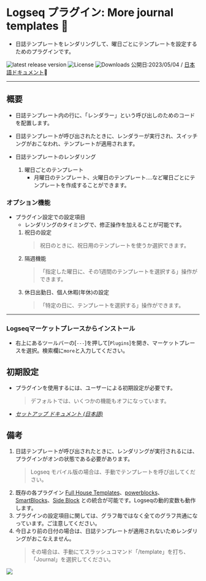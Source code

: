 # Logseq プラグイン: More journal templates 🛌

- 日誌テンプレートをレンダリングして、曜日ごとにテンプレートを設定するためのプラグインです。

[](https://github.com/YU000jp/logseq-plugin-weekdays-and-weekends/releases)![latest release version](https://img.shields.io/github/v/release/YU000jp/logseq-plugin-weekdays-and-weekends) [](https://github.com/YU000jp/logseq-plugin-weekdays-and-weekends/LICENSE)![License](https://img.shields.io/github/license/YU000jp/logseq-plugin-weekdays-and-weekends?color=blue) [](https://github.com/YU000jp/logseq-plugin-weekdays-and-weekends/releases)![Downloads](https://img.shields.io/github/downloads/YU000jp/logseq-plugin-weekdays-and-weekends/total.svg)
 公開日:2023/05/04 /
 [日本語ドキュメント](https://github.com/YU000jp/logseq-plugin-weekdays-and-weekends/wiki/%E6%97%A5%E6%9C%AC%E8%AA%9E%E3%83%89%E3%82%AD%E3%83%A5%E3%83%A1%E3%83%B3%E3%83%88)📝

---

## 概要

- 日誌テンプレート内の行に、「レンダラー」という呼び出しのためのコードを配置します。
- 日誌テンプレートが呼び出されたときに、レンダラーが実行され、スイッチングがおこなわれ、テンプレートが適用されます。

- 日誌テンプレートのレンダリング
  1. 曜日ごとのテンプレート
     - 月曜日のテンプレート、火曜日のテンプレート....など曜日ごとにテンプレートを作成することができます。

### オプション機能

- プラグイン設定での設定項目
  - レンダリングのタイミングで、修正操作を加えることが可能です。
  1. 祝日の設定
     > 祝日のときに、祝日用のテンプレートを使うか選択できます。
  1. 隔週機能
     > 「指定した曜日に、その1週間のテンプレートを選択する」操作ができます。
  1. 休日出勤日、個人休暇(年休)の設定
     > 「特定の日に、テンプレートを選択する」操作ができます。

---

### Logseqマーケットプレースからインストール

- 右上にあるツールバーの[`---`]を押して[`Plugins`]を開き、マーケットプレースを選択。検索欄に`more`と入力してください。

## 初期設定

- プラグインを使用するには、ユーザーによる初期設定が必要です。
  > デフォルトでは、いくつかの機能もオフになっています。

- *[セットアップ ドキュメント (日本語)](https://github.com/YU000jp/logseq-plugin-weekdays-and-weekends/wiki/%E6%97%A5%E6%9C%AC%E8%AA%9E%E3%83%89%E3%82%AD%E3%83%A5%E3%83%A1%E3%83%B3%E3%83%88)*

## 備考

1. 日誌テンプレートが呼び出されたときに、レンダリングが実行されるには、プラグインがオンの状態である必要があります。
   > Logseq モバイル版の場合は、手動でテンプレートを呼び出してください。
1. 既存の各プラグイン [Full House Templates](https://github.com/stdword/logseq13-full-house-plugin)、[powerblocks](https://github.com/hkgnp/logseq-powerblocks-plugin)、[SmartBlocks](https://github.com/sawhney17/logseq-smartblocks)、[Side Block](https://github.com/YU000jp/logseq-plugin-side-block) との統合が可能です。Logseqの動的変数も動作します。
1. プラグインの設定項目に関しては、グラフ毎ではなく全てのグラフ共通になっています。ご注意してください。
1. 今日より前の日付の場合は、日誌テンプレートが適用されないためレンダリングがおこなえません。
   > その場合は、手動にてスラッシュコマンド「/template」を打ち、「Journal」を選択してください。

<a href="https://www.buymeacoffee.com/yu000japan"><img src="https://img.buymeacoffee.com/button-api/?text=Buy me a pizza&emoji=🍕&slug=yu000japan&button_colour=FFDD00&font_colour=000000&font_family=Poppins&outline_colour=000000&coffee_colour=ffffff" /></a>
